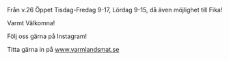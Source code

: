 Från v.26 Öppet Tisdag-Fredag 9-17, Lördag 9-15, då även möjlighet till Fika!

Varmt Välkomna!

Följ oss gärna på Instagram!

Titta gärna in på www.varmlandsmat.se

